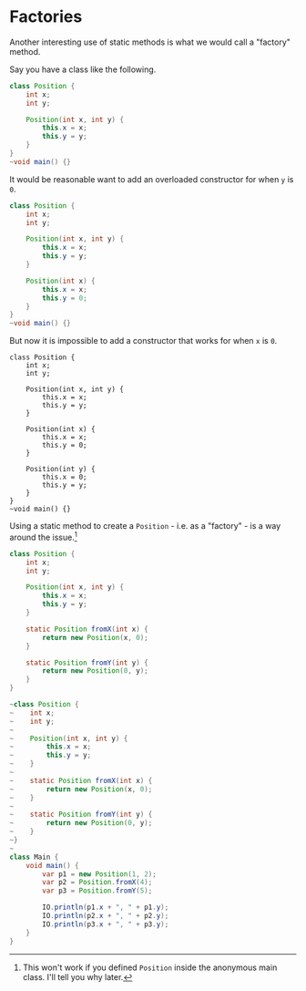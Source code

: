 # Factories

Another interesting use of static methods is what we would call a "factory"
method.

Say you have a class like the following.

```java
class Position {
    int x;
    int y;

    Position(int x, int y) {
        this.x = x;
        this.y = y;
    }
}
~void main() {}
```

It would be reasonable want to add an overloaded constructor for when `y` is `0`.

```java
class Position {
    int x;
    int y;

    Position(int x, int y) {
        this.x = x;
        this.y = y;
    }

    Position(int x) {
        this.x = x;
        this.y = 0;
    }
}
~void main() {}
```

But now it is impossible to add a constructor that works for when `x` is `0`.

```java,does_not_compile
class Position {
    int x;
    int y;

    Position(int x, int y) {
        this.x = x;
        this.y = y;
    }

    Position(int x) {
        this.x = x;
        this.y = 0;
    }

    Position(int y) {
        this.x = 0;
        this.y = y;
    }
}
~void main() {}
```

Using a static method to create a `Position` - i.e. as a "factory" - is a way around the issue.[^note]

```java
class Position {
    int x;
    int y;

    Position(int x, int y) {
        this.x = x;
        this.y = y;
    }

    static Position fromX(int x) {
        return new Position(x, 0);
    }

    static Position fromY(int y) {
        return new Position(0, y);
    }
}
```
```java
~class Position {
~    int x;
~    int y;
~
~    Position(int x, int y) {
~        this.x = x;
~        this.y = y;
~    }
~
~    static Position fromX(int x) {
~        return new Position(x, 0);
~    }
~
~    static Position fromY(int y) {
~        return new Position(0, y);
~    }
~}
~
class Main {
    void main() {
        var p1 = new Position(1, 2);
        var p2 = Position.fromX(4);
        var p3 = Position.fromY(5);

        IO.println(p1.x + ", " + p1.y);
        IO.println(p2.x + ", " + p2.y);
        IO.println(p3.x + ", " + p3.y);
    }
}
```

[^note]: This won't work if you defined `Position` inside the anonymous main class. I'll tell you why later.